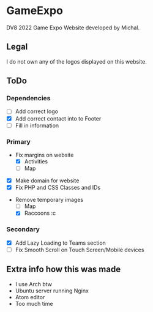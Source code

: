 # GameExpo
DV8 2022 Game Expo Website developed by Michal.

## Legal
I do not own any of the logos displayed on this website.

## ToDo
### Dependencies
  - [ ] Add correct logo
  - [x] Add correct contact into to Footer
  - [ ] Fill in information

### Primary
- Fix margins on website
  - [x] Activities
  - [ ] Map
- [x] Make domain for website
- [x] Fix PHP and CSS Classes and IDs
- Remove temporary images
  - [ ] Map
  - [x] Raccoons :c

### Secondary
  - [x] Add Lazy Loading to Teams section
  - [ ] Fix Smooth Scroll on  Touch Screen/Mobile devices

## Extra info how this was made
  - I use Arch btw
  - Ubuntu server running Nginx
  - Atom editor
  - Too much time
